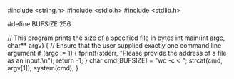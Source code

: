 #include <string.h>
#include <stdio.h>
#include <stdlib.h>
 
#define BUFSIZE 256
    
// This program prints the size of a specified file in bytes
int main(int argc, char** argv) {
    // Ensure that the user supplied exactly one command line argument
    if (argc != 1) { 
        fprintf(stderr, "Please provide the address of a file as an input.\n");
        return -1;
    }
    char cmd[BUFSIZE] = "wc -c < ";
    strcat(cmd, argv[1]);
    system(cmd);
}
